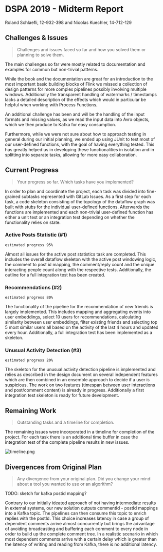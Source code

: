 # DSPA 2019 - Midterm Report

Roland Schlaefli, 12-932-398 and Nicolas Kuechler, 14-712-129

## Challenges & Issues

> Challenges and issues faced so far and how you solved them or planning to solve them.

The main challenges so far were mostly related to documentation and examples for common but non-trivial patterns.

While the book and the documentation are great for an introduction to the most important basic building blocks of Flink we missed a collection of
design patterns for more complex pipelines possibly involving multiple windows. Additionally the transparent handling of watermarks / timestamps
lacks a detailed description of the effects which would in particular be helpful when working with Process Functions.

An additional challenge has been and will be the handling of the input formats and missing values, as we read the input data into Avro objects, which we then produce to Kafka for easy consumption.

Furthermore, while we were not sure about how to approach testing in general during our initial planning, we ended up using JUnit to test most of our user-defined functions, with the goal of having everything tested. This has greatly helped us in developing these functionalities in isolation and in splitting into separate tasks, allowing for more easy collaboration.



## Current Progress

> Your progress so far. Which tasks have you implemented?

In order to plan and coordinate the project, each task was divided into fine-grained subtasks represented with GitLab Issues.
As a first step for each task, a code skeleton consisting of the topology of the dataflow graph was built with stubs for the individual user-defined functions.
Afterwards the functions are implemented and each non-trivial user-defined function has either a unit test or an integration test depending on whether the functionality relies on state.

### Active Posts Statistic (#1)  
`estimated progress 95%`

Almost all issues for the active post statistics task are completed.
This includes the overall dataflow skeleton with the active post windowing logic, the comment to post id mapping, the comment/reply count and the unique interacting people count along with the respective tests.
Additionally, the outline for a full integration test has been created.

### Recommendations (#2)
`estimated progress 80%`

The functionality of the pipeline for the recommendation of new friends is largely implemented.
This includes mapping and aggregating events into user embeddings, select 10 users for recommendations, calculating similarity between user embeddings, filter existing friends and selecting top 5 most similar users all based on the activity of the last 4 hours and updated every hour.
Additionally, a full integration test has been implemented as a skeleton.


### Unusual Activity Detection  (#3)
`estimated progress 20%`

The skeleton for the unusual activity detection pipeline is implemented and relies as described in the design document on several independent features
which are then combined in an ensemble approach to decide if a user is suspicious.
The work on two features (timespan between user interactions and post/comment content) is already in progress.
Additionally a first integration test skeleton is ready for future development.


## Remaining Work

> Outstanding tasks and a timeline for completion.

The remaining issues were incorporated in a timeline for completion of the project.
For each task there is an additional time buffer in case the integration test of the complete pipeline results in new issues.

![timeline.png](timeline.png)

## Divergences from Original Plan

> Any divergence from your original plan. Did you change your mind about a tool you wanted to use or an algorithm?

TODO: sketch for kafka postid mapping?

Contrary to our initially ideated approach of not having intermediate results in external systems, our new solution outputs commentId - postId mappings into a Kafka topic. The pipelines can then consume this topic to enrich replies with the postId.
This choice increases latency in case a group of dependent comments arrive almost concurrently but brings the advantage of avoiding broadcasting and buffering each comment to every node in order to build up the complete comment tree. In a realistic scenario in which most dependent comments arrive with a certain delay which is greater than the latency of writing and reading from Kafka, there is no additional latency.
